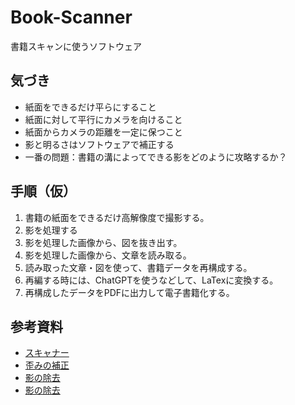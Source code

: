 # Book-Scanner

書籍スキャンに使うソフトウェア

## 気づき

- 紙面をできるだけ平らにすること
- 紙面に対して平行にカメラを向けること
- 紙面からカメラの距離を一定に保つこと
- 影と明るさはソフトウェアで補正する
- 一番の問題：書籍の溝によってできる影をどのように攻略するか？

## 手順（仮）

1. 書籍の紙面をできるだけ高解像度で撮影する。
2. 影を処理する
3. 影を処理した画像から、図を抜き出す。
4. 影を処理した画像から、文章を読み取る。
5. 読み取った文章・図を使って、書籍データを再構成する。
6. 再編する時には、ChatGPTを使うなどして、LaTexに変換する。
7. 再構成したデータをPDFに出力して電子書籍化する。

## 参考資料

- [スキャナー](https://nt-tokyo.org/exhibitors/22)
- [歪みの補正](https://gamescience.jp/2018/Paper/Rin_2018.pdf)
- [影の除去](https://qiita.com/fallaf/items/1c5387a79027b2ec64b0)
- [影の除去](https://www.jstage.jst.go.jp/article/iieej/36/3/36_3_204/_pdf/-char/ja)
